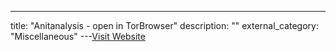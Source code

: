 ---
title: "Anitanalysis - open in TorBrowser"
description: ""
external_category: "Miscellaneous"
---[Visit Website](http://pdcdvggsz5vhzbtxqn2rh27qovzga4pnrygya4ossewu64dqh2tvhsyd.onion)

